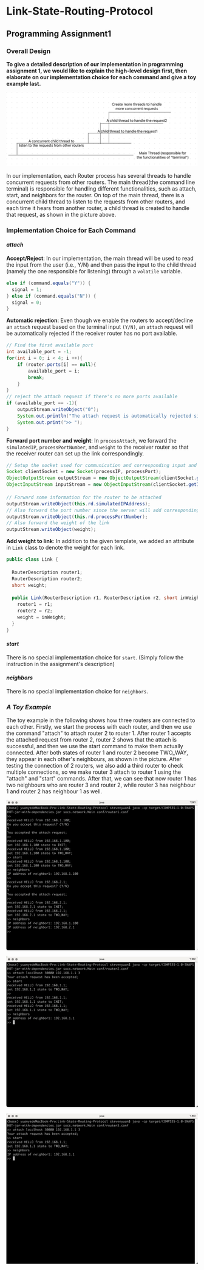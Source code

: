 # Link-State-Routing-Protocol

## Programming Assignment1

### Overall Design

**To give a detailed description of our implementation in programming assignment 1, we would like to explain the high-level design first, then elaborate on our implementation choice for each command and give a toy example last.**

![overall_design](./overall_design.png)

In our implementation, each Router process has several threads to handle concurrent requests from other routers. The main thread(the command line terminal) is responsible for handling different functionalities, such as attach, start, and neighbors for the router. On top of the main thread, there is a concurrent child thread to listen to the requests from other routers, and each time it hears from another router, a child thread is created to handle that request, as shown in the picture above.

### Implementation Choice for Each Command

#### *attach*

**Accept/Reject**: In our implementation, the main thread will be used to read the input from the user (i.e., Y/N) and then pass the input to the child thread (namely the one responsible for listening) through a `volatile` variable. 

```java
else if (command.equals("Y")) {
  signal = 1;
} else if (command.equals("N")) {
  signal = 0;
} 
```

**Automatic rejection**: Even though we enable the routers to accept/decline an `attach` request based on the terminal input `(Y/N)`, an `attach` request will be automatically rejected if the receiver router has no port available.

```java
// Find the first available port
int available_port = -1;
for(int i = 0; i < 4; i ++){
    if (router.ports[i] == null){
        available_port = i;
        break;
    }
}
// reject the attach request if there's no more ports available
if (available_port == -1){
    outputStream.writeObject("0");
    System.out.println("The attach request is automatically rejected since no more port is available;");
    System.out.print(">> ");
}
```

**Forward port number and weight**: In `processAttach`, we forward the `simulatedIP`, `processPortNumber`, and `weight` to the receiver router so that the receiver router can set up the link correspondingly.

```java
// Setup the socket used for communication and corresponding input and output
Socket clientSocket = new Socket(processIP, processPort);
ObjectOutputStream outputStream = new ObjectOutputStream(clientSocket.getOutputStream());
ObjectInputStream inputStream = new ObjectInputStream(clientSocket.getInputStream());

// Forward some information for the router to be attached
outputStream.writeObject(this.rd.simulatedIPAddress);
// Also forward the port number since the server will add corresponding link to its ports array
outputStream.writeObject(this.rd.processPortNumber);
// Also forward the weight of the link
outputStream.writeObject(weight);
```

**Add weight to link**: In addition to the given template, we added an attribute in `Link` class to denote the weight for each link.

```java
public class Link {

  RouterDescription router1;
  RouterDescription router2;
  short weight;

  public Link(RouterDescription r1, RouterDescription r2, short inWeight) {
    router1 = r1;
    router2 = r2;
    weight = inWeight;
  }
}
```

#### *start*

There is no special implementation choice for `start`. (Simply follow the instruction in the assignment's description)

#### *neighbors*

There is no special implementation choice for `neighbors`.

### *A Toy Example*

The toy example in the following shows how three routers are connected to each other. Firstly, we start the process with each router, and then we use the command "attach" to attach router 2 to router 1.  After router 1 accepts the attached request from router 2, router 2 shows that the attach is successful, and then we use the start command to make them actually connected. After both states of router 1 and router 2 become TWO_WAY,  they appear in each other's neighbours, as shown in the picture. After testing the connection of 2 routers, we also add a third router to check multiple connections, so we make router 3 attach to router 1 using the "attach" and "start" commands. After that, we can see that now router 1 has two neighbours who are router 3 and router 2, while router 3 has neighbour 1 and router 2 has neighbour 1 as well.

![router1](./router1.png)

![router2](./router2.png)

![router3](./router3.png)




